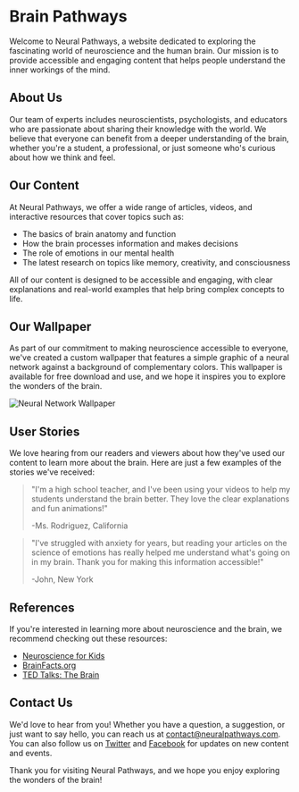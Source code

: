 <!--font:Playfair Display-->

# Brain Pathways

Welcome to Neural Pathways, a website dedicated to exploring the fascinating world of neuroscience and the human brain. Our mission is to provide accessible and engaging content that helps people understand the inner workings of the mind.

## About Us

Our team of experts includes neuroscientists, psychologists, and educators who are passionate about sharing their knowledge with the world. We believe that everyone can benefit from a deeper understanding of the brain, whether you're a student, a professional, or just someone who's curious about how we think and feel.

## Our Content

At Neural Pathways, we offer a wide range of articles, videos, and interactive resources that cover topics such as:

- The basics of brain anatomy and function
- How the brain processes information and makes decisions
- The role of emotions in our mental health
- The latest research on topics like memory, creativity, and consciousness

All of our content is designed to be accessible and engaging, with clear explanations and real-world examples that help bring complex concepts to life.

## Our Wallpaper

As part of our commitment to making neuroscience accessible to everyone, we've created a custom wallpaper that features a simple graphic of a neural network against a background of complementary colors. This wallpaper is available for free download and use, and we hope it inspires you to explore the wonders of the brain.

![Neural Network Wallpaper](#)

## User Stories

We love hearing from our readers and viewers about how they've used our content to learn more about the brain. Here are just a few examples of the stories we've received:

> "I'm a high school teacher, and I've been using your videos to help my students understand the brain better. They love the clear explanations and fun animations!"
>
> -Ms. Rodriguez, California

> "I've struggled with anxiety for years, but reading your articles on the science of emotions has really helped me understand what's going on in my brain. Thank you for making this information accessible!"
>
> -John, New York

## References

If you're interested in learning more about neuroscience and the brain, we recommend checking out these resources:

- [Neuroscience for Kids](https://faculty.washington.edu/chudler/introb.html)
- [BrainFacts.org](https://www.brainfacts.org/)
- [TED Talks: The Brain](https://www.ted.com/topics/brain)

## Contact Us

We'd love to hear from you! Whether you have a question, a suggestion, or just want to say hello, you can reach us at [contact@neuralpathways.com](mailto:contact@neuralpathways.com). You can also follow us on [Twitter](#) and [Facebook](#) for updates on new content and events.

Thank you for visiting Neural Pathways, and we hope you enjoy exploring the wonders of the brain!

<!--

Write me content for website with wallpaper which alt text is:

"A wallpaper with a simple graphic of a neural network, against a background of complementary colors."

The name/title of the page should not be 1:1 copy of the alt text but rather a real content of the website which is using this wallpaper.

- Use markdown format 
- Start with heading
- Heading should be short and concise
- The content should look like a real website 
- The website should not be about the wallpaper, wallpaper is just a related background
- Heading should be contain work "wallpaper" or "background"
- Include real sections like references, contact, user stories, etc. use things relevant to the page purpose.
- Feel free to use structure like headings, bullets, numbering, blockquotes, paragraphs, horizontal lines, etc.
- You can use formatting like bold or _italic_
- You can include UTF-8 emojis
- Links should be only #hash anchors (and you can refer to the document itself)
- Do not include images


---


# "Neural Pathways" - Exploring the Wonders of the Brain

Welcome to Neural Pathways, a website dedicated to exploring the fascinating world of neuroscience and the human brain. Our mission is to provide accessible and engaging content that helps people understand the inner workings of the mind.

## About Us

Our team of experts includes neuroscientists, psychologists, and educators who are passionate about sharing their knowledge with the world. We believe that everyone can benefit from a deeper understanding of the brain, whether you're a student, a professional, or just someone who's curious about how we think and feel.

## Our Content

At Neural Pathways, we offer a wide range of articles, videos, and interactive resources that cover topics such as:

- The basics of brain anatomy and function
- How the brain processes information and makes decisions
- The role of emotions in our mental health
- The latest research on topics like memory, creativity, and consciousness

All of our content is designed to be accessible and engaging, with clear explanations and real-world examples that help bring complex concepts to life.

## Our Wallpaper

As part of our commitment to making neuroscience accessible to everyone, we've created a custom wallpaper that features a simple graphic of a neural network against a background of complementary colors. This wallpaper is available for free download and use, and we hope it inspires you to explore the wonders of the brain.

![Neural Network Wallpaper](#)

## User Stories

We love hearing from our readers and viewers about how they've used our content to learn more about the brain. Here are just a few examples of the stories we've received:

> "I'm a high school teacher, and I've been using your videos to help my students understand the brain better. They love the clear explanations and fun animations!"
>
> -Ms. Rodriguez, California

> "I've struggled with anxiety for years, but reading your articles on the science of emotions has really helped me understand what's going on in my brain. Thank you for making this information accessible!"
>
> -John, New York

## References

If you're interested in learning more about neuroscience and the brain, we recommend checking out these resources:

- [Neuroscience for Kids](https://faculty.washington.edu/chudler/introb.html)
- [BrainFacts.org](https://www.brainfacts.org/)
- [TED Talks: The Brain](https://www.ted.com/topics/brain)

## Contact Us

We'd love to hear from you! Whether you have a question, a suggestion, or just want to say hello, you can reach us at [contact@neuralpathways.com](mailto:contact@neuralpathways.com). You can also follow us on [Twitter](#) and [Facebook](#) for updates on new content and events.

Thank you for visiting Neural Pathways, and we hope you enjoy exploring the wonders of the brain!

-->

